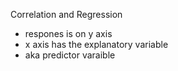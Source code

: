 Correlation and Regression

- respones is on y axis
- x axis has the explanatory variable
- aka predictor varaible

